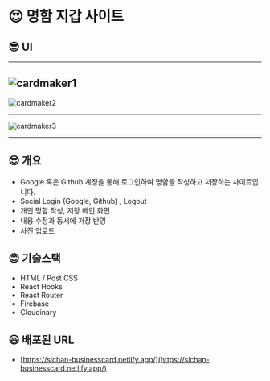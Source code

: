 # 😍 명함 지갑 사이트

## 😎 UI

---

## ![cardmaker1](https://user-images.githubusercontent.com/49518734/147411519-823a45e1-095a-4f17-b5a0-008af3e85c68.JPG)

![cardmaker2](https://user-images.githubusercontent.com/49518734/147411526-e9841b1c-c551-4fe9-ac90-3c6434903247.JPG)

---

![cardmaker3](https://user-images.githubusercontent.com/49518734/147411534-7aef6292-69a8-4ccf-8950-e2c1c7f7a5ac.JPG)

---

## 😎 개요

- Google 혹은 Github 계정을 통해 로그인하여 명함을 작성하고 저장하는 사이트입니다.
- Social Login (Google, Github) , Logout
- 개인 명함 작성, 저장 메인 화면
- 내용 수정과 동시에 저장 반영
- 사진 업로드

## 😊 기술스택

- HTML / Post CSS
- React Hooks
- React Router
- Firebase
- Cloudinary

## 😃 배포된 URL

- [https://sichan-businesscard.netlify.app/](https://sichan-businesscard.netlify.app/)
